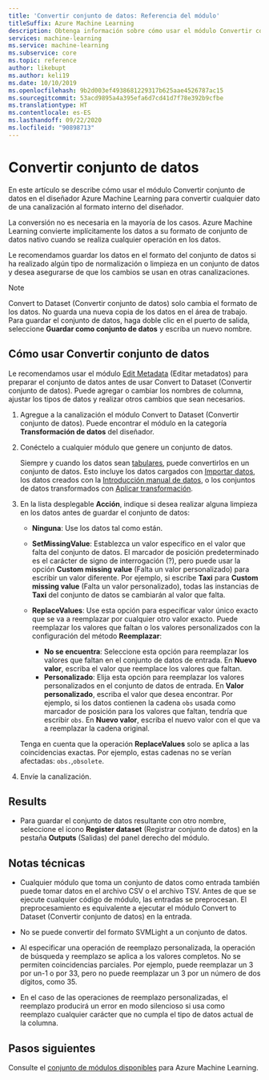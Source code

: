 ```yaml
---
title: 'Convertir conjunto de datos: Referencia del módulo'
titleSuffix: Azure Machine Learning
description: Obtenga información sobre cómo usar el módulo Convertir conjunto de datos en Azure Machine Learning para convertir la entrada de datos al formato interno del conjunto de datos interno usado por Microsoft Azure Machine Learning.
services: machine-learning
ms.service: machine-learning
ms.subservice: core
ms.topic: reference
author: likebupt
ms.author: keli19
ms.date: 10/10/2019
ms.openlocfilehash: 9b2d003ef4938681229317b625aae4526787ac15
ms.sourcegitcommit: 53acd9895a4a395efa6d7cd41d7f78e392b9cfbe
ms.translationtype: HT
ms.contentlocale: es-ES
ms.lasthandoff: 09/22/2020
ms.locfileid: "90898713"
---
```

# <a name="convert-to-dataset"></a>Convertir conjunto de datos

En este artículo se describe cómo usar el módulo Convertir conjunto de datos en el diseñador Azure Machine Learning para convertir cualquier dato de una canalización al formato interno del diseñador.
  
La conversión no es necesaria en la mayoría de los casos. Azure Machine Learning convierte implícitamente los datos a su formato de conjunto de datos nativo cuando se realiza cualquier operación en los datos. 

Le recomendamos guardar los datos en el formato del conjunto de datos si ha realizado algún tipo de normalización o limpieza en un conjunto de datos y desea asegurarse de que los cambios se usan en otras canalizaciones.  
  
> [!NOTE]
> Convert to Dataset (Convertir conjunto de datos) solo cambia el formato de los datos. No guarda una nueva copia de los datos en el área de trabajo. Para guardar el conjunto de datos, haga doble clic en el puerto de salida, seleccione **Guardar como conjunto de datos** y escriba un nuevo nombre.  
  
## <a name="how-to-use-convert-to-dataset"></a>Cómo usar Convertir conjunto de datos  

Le recomendamos usar el módulo [Edit Metadata](edit-metadata.md) (Editar metadatos) para preparar el conjunto de datos antes de usar Convert to Dataset (Convertir conjunto de datos). Puede agregar o cambiar los nombres de columna, ajustar los tipos de datos y realizar otros cambios que sean necesarios.

1.  Agregue a la canalización el módulo Convert to Dataset (Convertir conjunto de datos). Puede encontrar el módulo en la categoría **Transformación de datos** del diseñador. 

2. Conéctelo a cualquier módulo que genere un conjunto de datos.   

    Siempre y cuando los datos sean [tabulares](https://docs.microsoft.com/python/api/azureml-core/azureml.data.tabulardataset?view=azure-ml-py&preserve-view=true), puede convertirlos en un conjunto de datos. Esto incluye los datos cargados con [Importar datos](import-data.md), los datos creados con la [Introducción manual de datos](enter-data-manually.md), o los conjuntos de datos transformados con [Aplicar transformación](apply-transformation.md).

3.  En la lista desplegable **Acción**, indique si desea realizar alguna limpieza en los datos antes de guardar el conjunto de datos:  
  
    - **Ninguna**:  Use los datos tal como están.  
  
    - **SetMissingValue**: Establezca un valor específico en el valor que falta del conjunto de datos. El marcador de posición predeterminado es el carácter de signo de interrogación (?), pero puede usar la opción **Custom missing value** (Falta un valor personalizado) para escribir un valor diferente. Por ejemplo, si escribe **Taxi** para **Custom missing value** (Falta un valor personalizado), todas las instancias de **Taxi** del conjunto de datos se cambiarán al valor que falta.
  
    - **ReplaceValues**: Use esta opción para especificar valor único exacto que se va a reemplazar por cualquier otro valor exacto. Puede reemplazar los valores que faltan o los valores personalizados con la configuración del método **Reemplazar**:

      - **No se encuentra**: Seleccione esta opción para reemplazar los valores que faltan en el conjunto de datos de entrada. En **Nuevo valor**, escriba el valor que reemplace los valores que faltan.
      - **Personalizado**: Elija esta opción para reemplazar los valores personalizados en el conjunto de datos de entrada. En **Valor personalizado**, escriba el valor que desea encontrar. Por ejemplo, si los datos contienen la cadena `obs` usada como marcador de posición para los valores que faltan, tendría que escribir `obs`. En **Nuevo valor**, escriba el nuevo valor con el que va a reemplazar la cadena original.
  
    Tenga en cuenta que la operación **ReplaceValues** solo se aplica a las coincidencias exactas. Por ejemplo, estas cadenas no se verían afectadas: `obs.`,`obsolete`.  
 
  
5.  Envíe la canalización.  

## <a name="results"></a>Results

+  Para guardar el conjunto de datos resultante con otro nombre, seleccione el icono **Register dataset** (Registrar conjunto de datos) en la pestaña **Outputs** (Salidas) del panel derecho del módulo.  
  
## <a name="technical-notes"></a>Notas técnicas  

-   Cualquier módulo que toma un conjunto de datos como entrada también puede tomar datos en el archivo CSV o el archivo TSV. Antes de que se ejecute cualquier código de módulo, las entradas se preprocesan. El preprocesamiento es equivalente a ejecutar el módulo Convert to Dataset (Convertir conjunto de datos) en la entrada.  
  
-   No se puede convertir del formato SVMLight a un conjunto de datos.  
  
-   Al especificar una operación de reemplazo personalizada, la operación de búsqueda y reemplazo se aplica a los valores completos. No se permiten coincidencias parciales. Por ejemplo, puede reemplazar un 3 por un-1 o por 33, pero no puede reemplazar un 3 por un número de dos dígitos, como 35.  
  
-   En el caso de las operaciones de reemplazo personalizadas, el reemplazo producirá un error en modo silencioso si usa como reemplazo cualquier carácter que no cumpla el tipo de datos actual de la columna.  

  
## <a name="next-steps"></a>Pasos siguientes

Consulte el [conjunto de módulos disponibles](module-reference.md) para Azure Machine Learning. 
